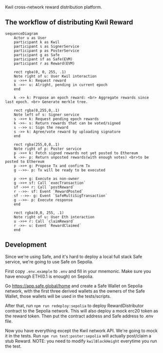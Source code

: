Kwil cross-network reward distribution platform.

## The workflow of distributing Kwil Reward

```mermaid
sequenceDiagram
    Actor u as User
    participant k as Kwil
    participant s as SignerService
    participant p as PosterService
    participant g as Safe
    participant sf as Safe(EVM)
    participant r as Reward(EVM)

    rect rgba(0, 0, 255, .1)
    Note right of u: User Kwil interaction
    u ->>+ k: Request reward
    k ->>- u: Alright, pending in current epoch
    end

    k ->> k: Propose an epoch reward: <br> Aggregate rewards since last epoch. <br> Generate merkle tree.

    rect rgba(0,255,0,.1)
    Note left of s: Signer service
    s ->>+ k: Request pending epoch rewards
    k ->>- s: Return rewards that can be voted/signed
    s -->> s: Sign the reward
    s ->> k: Agree/vote reward by uploading signature
    end

    rect rgba(255,0,0,.1)
    Note right of p: Poster service
    p ->>+ k: Fetch signed rewards not yet posted to Ethereum
    k ->>- p: Return unposted rewards(with enough votes) <br>to be posted to Ethereum
    p ->>+ g: Propose Tx and confirm Tx
    g -->>- p: Tx will be ready to be executed

    p ->>+ g: Execute as non-owner
    g ->>+ sf: Call `execTransaction`
    sf ->>+ r: Call `postReward`
    r -->>- sf: Event `RewardPosted`
    sf -->>- g: Event `SafeMultiSigTransaction`
    g -->>- p: Execute response
    end

    rect rgba(0,0, 255, .1)
    Note right of u: User Eth interaction
    u ->>+ r: Call `claimReward`
    r ->>- u: Event `RewardClaimed`
    end
```

## Development

Since we're using Safe, and it's hard to deploy a local full stack Safe
service, we're going to use Safe on Sepolia.

First copy `.env.example` to `.env` and fill in your mnemonic. Make sure you have
enough ETH(0.1 is enough) on Sepolia.

Go https://app.safe.global/home and create a Safe Wallet on Sepolia network, with
the first three derived wallets as the owners of the Safe Wallet, those wallets
will be used in the tests/scripts.

After that, run `npm run redeploy:sepolia` to deploy RewardDistributor contract to
the Sepolia network. This will also deploy a mock erc20 token as the reward token.
Then put the contract address and Safe address to .env file.

Now you have everything except the Kwil network API. We're going to mock it in the tests.
Run `npm run test:poster:sepolia` will actually post/claim a stub Reward.
NOTE: you need to modify `kwilBlockHeight` everytime you run the test.